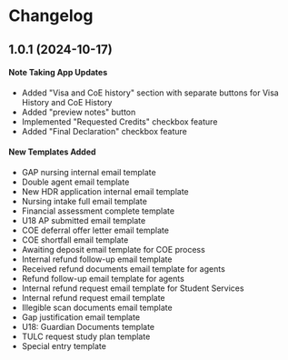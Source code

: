 # Changelog

## 1.0.1 (2024-10-17)

#### Note Taking App Updates
- Added "Visa and CoE history" section with separate buttons for Visa History and CoE History
- Added "preview notes" button
- Implemented "Requested Credits" checkbox feature
- Added "Final Declaration" checkbox feature

#### New Templates Added
- GAP nursing internal email template
- Double agent email template
- New HDR application internal email template
- Nursing intake full email template
- Financial assessment complete template
- U18 AP submitted email template
- COE deferral offer letter email template
- COE shortfall email template
- Awaiting deposit email template for COE process
- Internal refund follow-up email template
- Received refund documents email template for agents
- Refund follow-up email template for agents
- Internal refund request email template for Student Services
- Internal refund request email template
- Illegible scan documents email template
- Gap justification email template
- U18: Guardian Documents template
- TULC request study plan template
- Special entry template